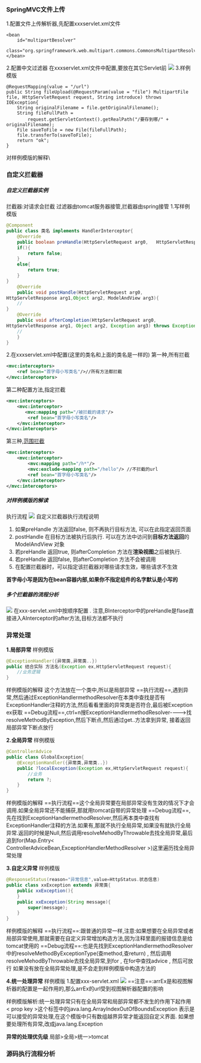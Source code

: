 ### SpringMVC文件上传
1.配置文件上传解析器,先配置xxxservlet.xml文件
```
<bean
	id="multipartBesolver"
	class="org.springframework.web.multipart.commons.CommonsMultipartResolver">
</bean>
```
2.配置中文过滤器
在xxxservlet.xml文件中配置,要放在其它Servlet前
![](assest/Pasted%20image%2020240714182244.png)
3.样例模版
```
@RequestMapping(value = "/url")
public String fileUpload(@RequestParam(value = "file") MultipartFile file, HttpServletRequest request, String introduce) throws IOException{
	String originalFilename = file.getOriginalFilename();
	String fileFullPath =  
        request.getServletContext().getRealPath("/要存到哪/" + originalFilename);
    File saveToFile = new File(fileFullPath);
    file.transferTo(saveToFile);
    return "ok";
}

```
对样例模版的解释\

### 自定义拦截器
##### 自定义拦截器实例
拦截器:对请求会拦截
过滤器由tomcat服务器接管,拦截器由spring接管
1.写样例模版
```java
@Component
public class 类名 implements HandlerInterceptor{
	@Override
	public boolean preHandle(HttpServletRequest arg0,   HttpServletResponse arg1,Object arg2) throws Exception{
	if(){
		return false;
	}
	else{
		return true;
	}
}
	@Override
	public void postHandle(HttpServletRequest arg0,
HttpServletResponse arg1,Object arg2, ModelAndView arg3){
	//
}
	@Override
	public void afterCompletion(HttpServletRequest arg0,
HttpServletResponse arg1, Object arg2, Exception arg3) throws Exception{
	//
	}
}
```
2.在xxxservlet.xml中配置(这里的类名和上面的类名是一样的)
第一种,所有拦截
```xml
<mvc:interceptors>
	<ref bean="首字母小写类名"/>//所有方法都拦截
</mvc:interceptors>
```
第二种配置方法,指定拦截
```xml
<mvc:interceptors>
	<mvc:interceptor>
	   <mvc:mapping path="/被拦截的请求"/>
	    <ref bean="首字母小写类名"/>
	</mvc:interceptor>
</mvc:interceptors>
```
第三种,[范围拦截](web路径)
```xml
<mvc:interceptors>
	<mvc:interceptor>  
	    <mvc:mapping path="/h*"/>  
	    <mvc:exclude-mapping path="/hello"/> //不拦截的url
	    <ref bean="首字母小写类名"/>  
	</mvc:interceptor>
</mvc:interceptors>
```
##### 对样例模版的解读
执行流程
![](assest/Pasted%20image%2020240714190901.png)
自定义拦截器执行流程说明
1. 如果preHandle 方法返回false, 则不再执行目标方法, 可以在此指定返回页面
2. postHandle 在目标方法被执行后执行. 可以在方法中访问到**目标方法返回**的
ModelAndView 对象
3. 若preHandle 返回true, 则afterCompletion 方法在**渲染视图**之后被执行.
4. 若preHandle 返回false, 则afterCompletion 方法不会被调用
5. 在配置拦截器时，可以指定该拦截器对哪些请求生效，哪些请求不生效

**首字母小写是因为在bean容器内部,如果你不指定组件的名字默认是小写的**
##### 多个拦截器的流程分析
![](assest/Pasted%20image%2020240714202359.png)
在xxx-servlet.xml中按顺序配置 .  注意,BInterceptor中的preHandle是flase直接进入AInterceptor的after方法,目标方法都不执行
### 异常处理
**1.局部异常**
样例模版
```java
@ExceptionHandler({异常类,异常类..})
public 结合实际 方法名(Exception ex,HttpServletRequest request){
	//业务逻辑
}
```
样例模版的解释
这个方法放在一个类中,所以是局部异常
==执行流程==,遇到异常,然后通过ExceptionHandlermethodResolver在本类中查找是否有ExceptionHandler注释的方法,然后看看里面的异常类是否符合,最后被Exception ex获取
==Debug流程==,ctrl+n搜ExceptionHandlermethodResolver---->找resolveMethodByException,然后下断点,然后通过get..方法拿到异常, 接着返回局部异常下断点放行

**2.全局异常**
样例模版
```java
@ControllerAdvice
public class GlobalException{
	@ExceptionHandler({异常类,异常类..})
    public ?localException(Exception ex,HttpServletRequest request){
		//业务
		return ?;
	}
}
```
样例模版的解释
==执行流程==这个全局异常要在局部异常没有生效的情况下才会调用.如果全局异常还不能捕获,那就用tomcat自带的异常处理
==Debug流程==,先在找到ExceptionHandlermethodResolver,然后再本类中查找有ExceptionHandler注释的方法.如果有,那就不执行全局异常,如果没有就执行全局异常.返回的时候是Null,然后调用resolveMehodByThrowable去找全局异常,最后追到for(Map.Entry< ControllerAdviceBean,ExceptionHandlerMethodResolver >)这里遍历找全局异常处理

**3.自定义异常**
样例模版
```java
@ResponseStatus(reason="异常信息",value=HttpStatus.状态信息)
public class xxException extends 异常类{
	public xxException(){
	}
	public xxException(String message){
		super(message);
	}
}
```
样例模版的解释
==执行流程==:跟普通的异常一样,注意:如果想要在全局异常或者局部异常使用,那就需要在自定义异常增加构造方法,因为注释里面的报错信息是给tomcat使用的
==Debug流程==:也是先找到ExceptionHandlermethodResolver中的resolveMethodByExceptionType(查method,查return)  , 然后调用resolveMehodByThrowable去找全局异常,到for , 在for中查找advice , 然后可放行
如果没有放在全局异常处理,是不会走到样例模版中构造方法的

**4.统一处理异常**
样例模版
1.配置xxx-servlet.xml
![](assest/Pasted%20image%2020240715105104.png)
==注意==:arrEx是和视图解析器的配置是一起作用的,那么arrEx的url受到视图解析器配置的影响

样例模版解析:统一处理异常只有在全局异常和局部异常都不发生的作用下起作用
< prop key >这个标签中的java.lang.ArrayIndexOutOfBoundsException 表示是可以接受的异常处理,在这个模版中只有数组越界异常才能返回自定义界面.  如果想要处理所有异常,改成java.lang.Exception

**异常的处理优先级** 局部>全局>统一>tomcat
### 源码执行流程分析

